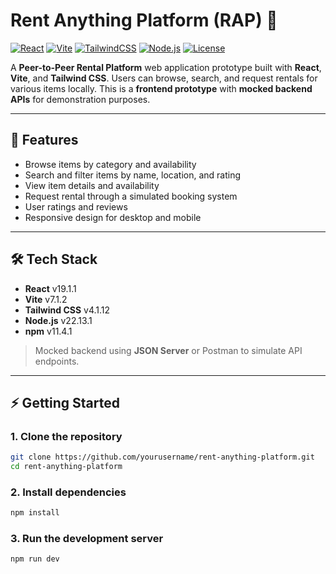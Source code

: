 # Rent Anything Platform (RAP) 🌟

[![React](https://img.shields.io/badge/React-19.1.1-blue?logo=react)](https://reactjs.org/) 
[![Vite](https://img.shields.io/badge/Vite-7.1.2-lightgrey?logo=vite)](https://vitejs.dev/) 
[![TailwindCSS](https://img.shields.io/badge/TailwindCSS-4.1.12-teal?logo=tailwind-css)](https://tailwindcss.com/) 
[![Node.js](https://img.shields.io/badge/Node.js-22.13.1-green?logo=node.js)](https://nodejs.org/) 
[![License](https://img.shields.io/badge/License-MIT-blue)](LICENSE)

A **Peer-to-Peer Rental Platform** web application prototype built with **React**, **Vite**, and **Tailwind CSS**. Users can browse, search, and request rentals for various items locally. This is a **frontend prototype** with **mocked backend APIs** for demonstration purposes.

---

## 🚀 Features

- Browse items by category and availability  
- Search and filter items by name, location, and rating  
- View item details and availability  
- Request rental through a simulated booking system  
- User ratings and reviews  
- Responsive design for desktop and mobile  

---

## 🛠️ Tech Stack

- **React** v19.1.1  
- **Vite** v7.1.2  
- **Tailwind CSS** v4.1.12  
- **Node.js** v22.13.1  
- **npm** v11.4.1  

> Mocked backend using **JSON Server** or Postman to simulate API endpoints.

---

## ⚡ Getting Started

### 1. Clone the repository
```bash
git clone https://github.com/yourusername/rent-anything-platform.git
cd rent-anything-platform
```

### 2. Install dependencies
```bash
npm install
```

### 3. Run the development server
```bash
npm run dev
```